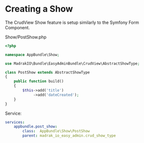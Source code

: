 Creating a Show
===============

The CrudView Show feature is setup similarly to the Symfony Form Component.

Show/PostShow.php
```php
<?php

namespace AppBundle\Show;

use MadrakIO\Bundle\EasyAdminBundle\CrudView\AbstractShowType;

class PostShow extends AbstractShowType
{
    public function build()
    {
        $this->add('title')
             ->add('dateCreated');
    }
}
```

Service:
```yaml
services:
    appbundle.post_show:
        class:  AppBundle\Show\PostShow
        parent: madrak_io_easy_admin.crud_show_type
```